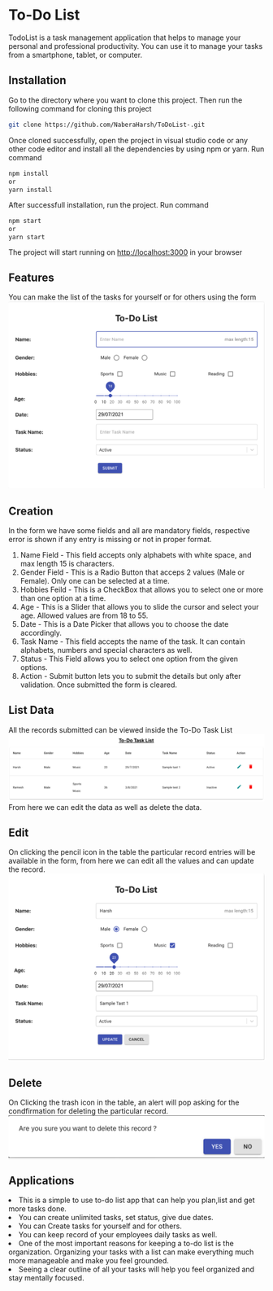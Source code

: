 # To-Do List 

TodoList is a task management application that helps to manage your personal and professional productivity. You can use it to manage your tasks from a smartphone, tablet, or computer.
## Installation

Go to the directory where you want to clone this project. Then run the following command for cloning this project
```bash
git clone https://github.com/NaberaHarsh/ToDoList-.git
```
Once cloned successfully, open the project in visual studio code or any other code editor and install all the dependencies by using npm or yarn. Run command
```
npm install
or
yarn install
```
After successfull installation, run the project. Run command
```
npm start
or
yarn start
```
The project will start running on [http://localhost:3000](http://localhost:3000/) in your browser

## Features
You can make the list of the tasks for yourself or for others using the form 
![Form Image](https://github.com/NaberaHarsh/ToDoList-/blob/master/public/assets/images/formImage.png?raw=true)

## Creation 
In the form we have some fields and all are mandatory fields, respective error is shown if any entry is missing or not in proper format.
1. Name Field - This field accepts only alphabets with white space, and max length 15 is characters.
2. Gender Field - This is a Radio Button that acceps 2 values (Male or Female). Only one can be selected at a time.
3. Hobbies Feild - This is a CheckBox that allows you to select one or more than one option at a time.
4. Age - This is a Slider that allows you to slide the cursor and select your age. Allowed values are from 18 to 55.
5. Date - This is a Date Picker that allows you to choose the date accordingly.
6. Task Name  - This field accepts the name of the task. It can contain alphabets, numbers and special characters as well.
7. Status - This Field allows you to select one option from the given options. 
8. Action - Submit button lets you to submit the details but only after validation. Once submitted the form is cleared.

## List Data
All the records submitted can be viewed inside the To-Do Task List ![Table Image](https://github.com/NaberaHarsh/ToDoList-/blob/master/public/assets/images/tableImage.png)
From here we can edit the data as well as delete the data.

## Edit
On clicking the pencil icon in the table the particular record entries will be available in the form, from here we can edit all the values and can update the record.
![Edit Image](https://github.com/NaberaHarsh/ToDoList-/blob/master/public/assets/images/editImage.png)

## Delete
On Clicking the trash icon in the table, an alert will pop asking for the condfirmation for deleting the particular record.
![Delete Image](https://github.com/NaberaHarsh/ToDoList-/blob/master/public/assets/images/deleteImage.png)

## Applications
<li>This is a simple to use to-do list app that can help you plan,list and get more tasks done.
<li>You can create unlimited tasks, set status, give due dates.
<li>You can Create tasks for yourself and for others.
<li>You can keep record of your employees daily tasks as well.
<li>One of the most important reasons for keeping a to-do list is the organization. Organizing your tasks with a list can make everything much more manageable and make you feel       grounded.
<li>Seeing a clear outline of all your tasks will help you feel organized and stay mentally focused.


